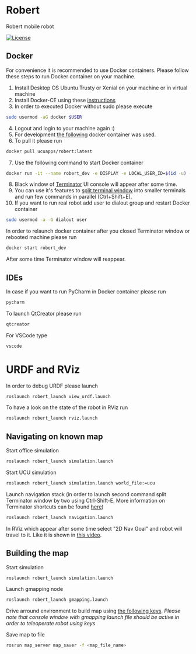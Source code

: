# Robert

Robert mobile robot 

[![License](https://img.shields.io/github/license/ucuapps/robert.svg)](https://github.com/ucuapps/robert/blob/kinetic-devel/LICENSE)


## Docker
For convenience it is recommended to use Docker containers.
Please follow these steps to run Docker container on your machine.

 1. Install Desktop OS Ubuntu Trusty or Xenial on your machine or in virtual machine
 2. Install Docker-CE using these [instructions](https://docs.docker.com/engine/installation/linux/docker-ce/ubuntu/)
 3. In order to executed Docker without sudo please execute
```bash
sudo usermod -aG docker $USER
```
 4. Logout and login to your machine again :)
 5. For development [the following](http://hub.docker.com/r/ucuapps/robert/) docker container was used.
 6. To pull it please run
```bash
docker pull ucuapps/robert:latest
```
 7. Use the following command to start Docker container
```bash
docker run -it --name robert_dev -e DISPLAY -e LOCAL_USER_ID=$(id -u) -v /tmp/.X11-unix:/tmp/.X11-unix:rw ucuapps/robert:latest
```
 8. Black window of [Terminator](https://gnometerminator.blogspot.com/p/introduction.html) UI console will appear after some time.
 9. You can use it's features to [split terminal window](https://linux.die.net/man/1/terminator) into smaller terminals and run few commands in parallel (Ctrl+Shift+E).
 10. If you want to run real robot add user to dialout group and restart Docker container
```bash
sudo usermod -a -G dialout user
```

In order to relaunch docker container after you closed Terminator window or rebooted machine please run
```bash
docker start robert_dev
```
After some time Terminator window will reappear.

## IDEs

In case if you want to run PyCharm in Docker container please run

```bash
pycharm
```

To launch QtCreator please run

```bash
qtcreator
```

For VSCode type
```bash
vscode
```

# URDF and RViz

In order to debug URDF please launch

```bash
roslaunch robert_launch view_urdf.launch
```

To have a look on the state of the robot in RViz run

```bash
roslaunch robert_launch rviz.launch
```

## Navigating on known map

Start office simulation

```bash
roslaunch robert_launch simulation.launch
```

Start UCU simulation
```bash
roslaunch robert_launch simulation.launch world_file:=ucu
```

Launch navigation stack (in order to launch second command split Terminator window by two using Ctrl-Shift-E. More information on Terminator shortcuts can be found [here](https://dmaricic.wordpress.com/2011/01/28/terminator-keyboard-shortcuts/))
```bash
roslaunch robert_launch navigation.launch
```

In RViz which appear after some time select "2D Nav Goal" and robot will travel to it.
Like it is shown in [this video](https://www.youtube.com/watch?v=xSdHlC2ISq8).

## Building the map

Start simulation

```bash
roslaunch robert_launch simulation.launch
```

Launch gmapping node

```bash
roslaunch robert_launch gmapping.launch
```

Drive arround environment to build map using [the following keys](http://wiki.ros.org/stdr_simulator/Tutorials/Teleop%20with%20teleop_twist_keyboard#Teleoperate_your_robot.21).
*Please note that console window with gmapping launch file should be active in order to teleoperate robot using keys*

Save map to file
```bash
rosrun map_server map_saver -f <map_file_name>
```
